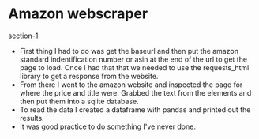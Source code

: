 # Amazon webscraper
[section-1](#section-1)
- First thing I had to do was get the baseurl and then put the amazon standard indentification number or asin at the end of the url to get the page to load. Once I had that that we needed to use the requests_html library to get a response from the website. 
- From there I went to the amazon website and inspected the page for where the price and title were. Grabbed the text from the elements and then put them into a sqlite database. 
- To read the data I created a dataframe with pandas and printed out the results. 
- It was good practice to do something I've never done. 
